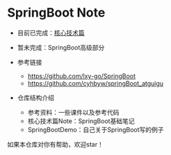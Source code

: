 # SpringBoot Note

+ 目前已完成：[核心技术篇](./核心技术篇Note/SpringBoot.md)
+ 暂未完成：SpringBoot高级部分
+ 参考链接
  + https://github.com/lxy-go/SpringBoot
  + https://github.com/cyhbyw/springBoot_atguigu



+ 仓库结构介绍
  + 参考资料：一些课件以及参考代码
  + 核心技术篇Note：SpringBoot基础笔记
  + SpringBootDemo：自己关于SpringBoot写的例子



如果本仓库对你有帮助，欢迎star！